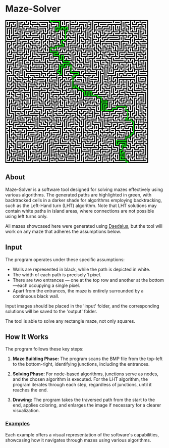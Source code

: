 # Maze-Solver

![Maze Solver](https://github.com/OmriLeviGit/Maze-Solver/blob/main/examples/151x151,%20Large%20-%20breadth%20first%20search.jpg?raw=true)

## About
Maze-Solver is a software tool designed for solving mazes effectively using various algorithms.
The generated paths are highlighted in green, with backtracked cells in a darker shade for algorithms employing backtracking, such as the Left-Hand turn (LHT) algorithm.
Note that LHT solutions may contain white paths in island areas, where connections are not possible using left turns only.

All mazes showcased here were generated using [Daedalus](https://www.astrolog.org/labyrnth/daedalus.htm), but the tool will work on any maze that adheres the assumptions below.

## Input
The program operates under these specific assumptions:

- Walls are represented in black, while the path is depicted in white.
- The width of each path is precisely 1 pixel.
- There are two entrances — one at the top row and another at the bottom—each occupying a single pixel.
- Apart from the entrances, the maze is entirely surrounded by a continuous black wall.

Input images should be placed in the 'input' folder, and the corresponding solutions will be saved to the 'output' folder.

The tool is able to solve any rectangle maze, not only squares.


## How It Works
The program follows these key steps:

1. **Maze Building Phase:** The program scans the BMP file from the top-left to the bottom-right, identifying junctions, including the entrances.

2. **Solving Phase:** For node-based algorithms, junctions serve as nodes, and the chosen algorithm is executed. For the LHT algorithm, the program iterates through each step, regardless of junctions, until it reaches the end.

3. **Drawing:** The program takes the traversed path from the start to the end, applies coloring, and enlarges the image if necessary for a clearer visualization.

### [Examples](https://github.com/OmriLeviGit/Maze-Solver/tree/main/examples)
Each example offers a visual representation of the software's capabilities, showcasing how it navigates through mazes using various algorithms.
